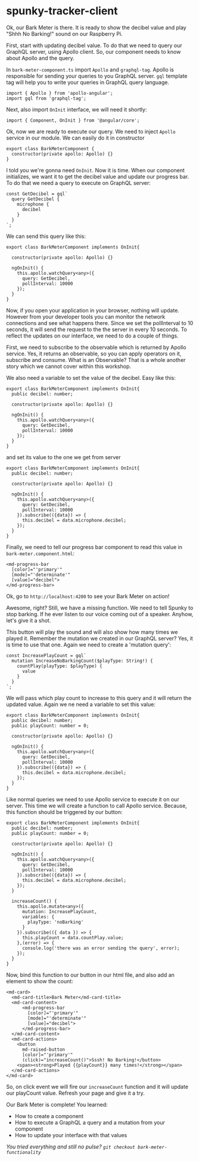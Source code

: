 # spunky-tracker-client

Ok, our Bark Meter is there. It is ready to show the decibel value and play "Shhh No Barking!" sound on our Raspberry Pi.

First, start with updating decibel value. To do that we need to query our GraphQL server, using Apollo client. So, our component
needs to know about Apollo and the query. 

In `bark-meter-component.ts` import `Apollo` and `graphql-tag`. Apollo is responsible for sending your queries to you GraphQL
server. `gql` template tag will help you to write your queries in GraphQL query language.
 
```
import { Apollo } from 'apollo-angular';
import gql from 'graphql-tag';
``` 

Next, also import `OnInit` interface, we will need it shortly:

```
import { Component, OnInit } from '@angular/core';
```

Ok, now we are ready to execute our query. We need to inject `Apollo` service in our module. We can easily do it in constructor

```
export class BarkMeterComponent {
  constructor(private apollo: Apollo) {}
}
```

I told you we're gonna need `OnInit`. Now it is time. When our component initializes, we want it to get the decibel value and 
update our progress bar. To do that we need a query to execute on GraphQL server:

```
const GetDecibel = gql`
  query GetDecibel {
    microphone {
      decibel
    }
  }
`;
```

We can send this query like this:
 
```
export class BarkMeterComponent implements OnInit{
  
  constructor(private apollo: Apollo) {}

  ngOnInit() {
    this.apollo.watchQuery<any>({
      query: GetDecibel,
      pollInterval: 10000
    });
  }
}
``` 

Now, if you open your application in your browser, nothing will update. However from your developer tools you can monitor the 
network connections and see what happens there. Since we set the pollInterval to 10 seconds, it will send the request to the 
the server in every 10 seconds. To reflect the updates on our interface, we need to do a couple of things. 

First, we need to subscribe to the observable which is returned by Apollo service. Yes, it returns an observable, so you can
apply operators on it, subscribe and consume. What is an Observable? That is a whole another story which we cannot cover within 
this workshop.

We also need a variable to set the value of the decibel. Easy like this:

```
export class BarkMeterComponent implements OnInit{
  public decibel: number;  
  
  constructor(private apollo: Apollo) {}

  ngOnInit() {
    this.apollo.watchQuery<any>({
      query: GetDecibel,
      pollInterval: 10000
    });
  }
}
```

and set its value to the one we get from server

```
export class BarkMeterComponent implements OnInit{
  public decibel: number;  
  
  constructor(private apollo: Apollo) {}

  ngOnInit() {
    this.apollo.watchQuery<any>({
      query: GetDecibel,
      pollInterval: 10000
    }).subscribe(({data}) => {
      this.decibel = data.microphone.decibel;
    });
  }
}
```

Finally, we need to tell our progress bar component to read this value in `bark-meter.component.html`:

```
<md-progress-bar
  [color]="'primary'"
  [mode]="'determinate'"
  [value]="decibel">
</md-progress-bar>
```

Ok, go to `http://localhost:4200` to see your Bark Meter on action!

Awesome, right? Still, we have a missing function. We need to tell Spunky to stop barking. If he ever listen to our voice
coming out of a speaker. Anyhow, let's give it a shot.

This button will play the sound and will also show how many times we played it. Remember the mutation we created in our GraphQL
server? Yes, it is time to use that one. Again we need to create a 'mutation query':

```
const IncreasePlayCount = gql`
  mutation IncreaseNoBarkingCount($playType: String!) {
    countPlay(playType: $playType) {
      value
    }
  }
`;
```

We will pass which play count to increase to this query and it will return the updated value. Again we ne need a variable to
set this value:

```
export class BarkMeterComponent implements OnInit{
  public decibel: number;  
  public playCount: number = 0;
  
  constructor(private apollo: Apollo) {}

  ngOnInit() {
    this.apollo.watchQuery<any>({
      query: GetDecibel,
      pollInterval: 10000
    }).subscribe(({data}) => {
      this.decibel = data.microphone.decibel;
    });
  }
}
```

Like normal queries we need to use Apollo service to execute it on our server. This time we will create a function to call
Apollo service. Because, this function should be triggered by our button:

```
export class BarkMeterComponent implements OnInit{
  public decibel: number;
  public playCount: number = 0;

  constructor(private apollo: Apollo) {}

  ngOnInit() {
    this.apollo.watchQuery<any>({
      query: GetDecibel,
      pollInterval: 10000
    }).subscribe(({data}) => {
      this.decibel = data.microphone.decibel;
    });
  }

  increaseCount() {
    this.apollo.mutate<any>({
      mutation: IncreasePlayCount,
      variables: {
        playType: 'noBarking'
      }
    }).subscribe(({ data }) => {
      this.playCount = data.countPlay.value;
    },(error) => {
      console.log('there was an error sending the query', error);
    });
  }
}
```

Now, bind this function to our button in our html file, and also add an element to show the count:

```
<md-card>
  <md-card-title>Bark Meter</md-card-title>
  <md-card-content>
      <md-progress-bar
        [color]="'primary'"
        [mode]="'determinate'"
        [value]="decibel">
      </md-progress-bar>
  </md-card-content>
  <md-card-actions>
    <button
      md-raised-button
      [color]="'primary'"
      (click)="increaseCount()">Sssh! No Barking!</button>
    <span><strong>Played {{playCount}} many times!</strong></span>
  </md-card-actions>
</md-card>
```

So, on click event we will fire our `increaseCount` function and it will update our playCount value. Refresh your page and give
it a try.

Our Bark Meter is complete! You learned:

* How to create a component
* How to execute a GraphQL a query and a mutation from your component
* How to update your interface with that values

_You tried everything and still no pulse? `git checkout bark-meter-functionality`_
